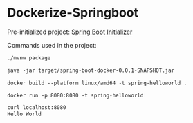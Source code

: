 # Dockerize-Springboot

Pre-initialized project: [Spring Boot Initializer](https://start.spring.io/#!type=maven-project&language=java&platformVersion=3.4.0-SNAPSHOT&packaging=jar&jvmVersion=17&groupId=com.example&artifactId=spring-boot-docker&name=spring-boot-docker&description=Demo%20project%20for%20Spring%20Boot&packageName=com.example.spring-boot-docker&dependencies=web)

Commands used in the project:

```markdown
./mvnw package

java -jar target/spring-boot-docker-0.0.1-SNAPSHOT.jar

docker build --platform linux/amd64 -t spring-helloworld .

docker run -p 8080:8080 -t spring-helloworld

curl localhost:8080
Hello World
```
